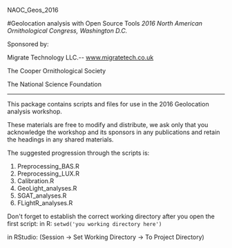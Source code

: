 NAOC_Geos_2016

#Geolocation analysis with Open Source Tools
_2016 North American Ornithological Congress, Washington D.C._

Sponsored by: 

Migrate Technology LLC.-- www.migratetech.co.uk

The Cooper Ornithological Society

The National Science Foundation

--------------------------------------------------------------

This package contains scripts and files for use in the 2016 Geolocation analysis workshop.

These materials are free to modify and distribute, we ask only that you acknowledge the workshop and its sponsors in any publications and retain the headings in any shared materials. 

The suggested progression through the scripts  is:

1. Preprocessing_BAS.R
1. Preprocessing_LUX.R
1. Calibration.R
1. GeoLight_analyses.R
1. SGAT_analyses.R
1. FLightR_analyses.R

Don't forget to establish the correct working directory after you open the first script:
in R: `setwd('you working directory here')`

in RStudio: (Session -> Set Working Directory -> To Project Directory)
